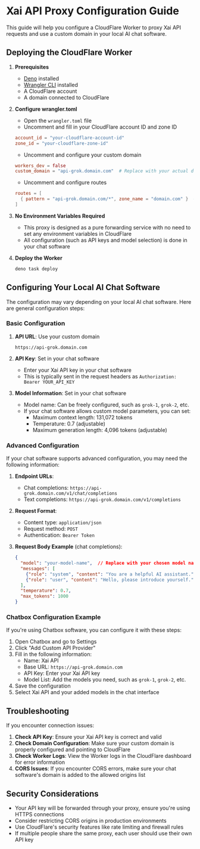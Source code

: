 # Xai API Proxy Configuration Guide

This guide will help you configure a CloudFlare Worker to proxy Xai API requests and use a custom domain in your local AI chat software.

## Deploying the CloudFlare Worker

1. **Prerequisites**
   - [Deno](https://deno.land/) installed
   - [Wrangler CLI](https://developers.cloudflare.com/workers/wrangler/install-and-update/) installed
   - A CloudFlare account
   - A domain connected to CloudFlare

2. **Configure wrangler.toml**
   - Open the `wrangler.toml` file
   - Uncomment and fill in your CloudFlare account ID and zone ID
   ```toml
   account_id = "your-cloudflare-account-id"
   zone_id = "your-cloudflare-zone-id"
   ```
   - Uncomment and configure your custom domain
   ```toml
   workers_dev = false
   custom_domain = "api-grok.domain.com"  # Replace with your actual domain
   ```
   - Uncomment and configure routes
   ```toml
   routes = [
     { pattern = "api-grok.domain.com/*", zone_name = "domain.com" }  # Replace with your actual domain
   ]
   ```

3. **No Environment Variables Required**
   - This proxy is designed as a pure forwarding service with no need to set any environment variables in CloudFlare
   - All configuration (such as API keys and model selection) is done in your chat software

4. **Deploy the Worker**
   ```bash
   deno task deploy
   ```

## Configuring Your Local AI Chat Software

The configuration may vary depending on your local AI chat software. Here are general configuration steps:

### Basic Configuration

1. **API URL**: Use your custom domain
   ```
   https://api-grok.domain.com
   ```

2. **API Key**: Set in your chat software
   - Enter your Xai API key in your chat software
   - This is typically sent in the request headers as `Authorization: Bearer YOUR_API_KEY`

3. **Model Information**: Set in your chat software
   - Model name: Can be freely configured, such as `grok-1`, `grok-2`, etc.
   - If your chat software allows custom model parameters, you can set:
     - Maximum context length: 131,072 tokens
     - Temperature: 0.7 (adjustable)
     - Maximum generation length: 4,096 tokens (adjustable)

### Advanced Configuration

If your chat software supports advanced configuration, you may need the following information:

1. **Endpoint URLs**:
   - Chat completions: `https://api-grok.domain.com/v1/chat/completions`
   - Text completions: `https://api-grok.domain.com/v1/completions`

2. **Request Format**:
   - Content type: `application/json`
   - Request method: `POST`
   - Authentication: `Bearer Token`

3. **Request Body Example** (chat completions):
   ```json
   {
     "model": "your-model-name",  // Replace with your chosen model name
     "messages": [
       {"role": "system", "content": "You are a helpful AI assistant."},
       {"role": "user", "content": "Hello, please introduce yourself."}
     ],
     "temperature": 0.7,
     "max_tokens": 1000
   }
   ```

### Chatbox Configuration Example

If you're using Chatbox software, you can configure it with these steps:

1. Open Chatbox and go to Settings
2. Click "Add Custom API Provider"
3. Fill in the following information:
   - Name: Xai API
   - Base URL: `https://api-grok.domain.com`
   - API Key: Enter your Xai API key
   - Model List: Add the models you need, such as `grok-1`, `grok-2`, etc.
4. Save the configuration
5. Select Xai API and your added models in the chat interface

## Troubleshooting

If you encounter connection issues:

1. **Check API Key**: Ensure your Xai API key is correct and valid
2. **Check Domain Configuration**: Make sure your custom domain is properly configured and pointing to CloudFlare
3. **Check Worker Logs**: View the Worker logs in the CloudFlare dashboard for error information
4. **CORS Issues**: If you encounter CORS errors, make sure your chat software's domain is added to the allowed origins list

## Security Considerations

- Your API key will be forwarded through your proxy, ensure you're using HTTPS connections
- Consider restricting CORS origins in production environments
- Use CloudFlare's security features like rate limiting and firewall rules
- If multiple people share the same proxy, each user should use their own API key
